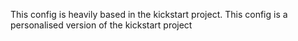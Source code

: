 This config is heavily based in the kickstart project. This config is a personalised version of the kickstart project
